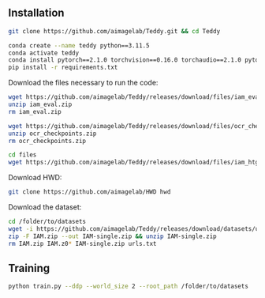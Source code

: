 ## Installation
```bash
git clone https://github.com/aimagelab/Teddy.git && cd Teddy
```

```bash
conda create --name teddy python==3.11.5
conda activate teddy
conda install pytorch==2.1.0 torchvision==0.16.0 torchaudio==2.1.0 pytorch-cuda=12.1 -c pytorch -c nvidia
pip install -r requirements.txt
```

Download the files necessary to run the code:
```bash
wget https://github.com/aimagelab/Teddy/releases/download/files/iam_eval.zip
unzip iam_eval.zip
rm iam_eval.zip

wget https://github.com/aimagelab/Teddy/releases/download/files/ocr_checkpoints.zip
unzip ocr_checkpoints.zip
rm ocr_checkpoints.zip

cd files
wget https://github.com/aimagelab/Teddy/releases/download/files/iam_htg_setting.json.gz
```

Download HWD:
```bash
git clone https://github.com/aimagelab/HWD hwd
```

Download the dataset:
```bash
cd /folder/to/datasets
wget -i https://github.com/aimagelab/Teddy/releases/download/datasets/urls.txt
zip -F IAM.zip --out IAM-single.zip && unzip IAM-single.zip
rm IAM.zip IAM.z0* IAM-single.zip urls.txt
```

## Training
```bash
python train.py --ddp --world_size 2 --root_path /folder/to/datasets
```
